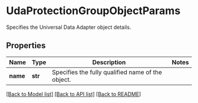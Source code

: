 # UdaProtectionGroupObjectParams

Specifies the Universal Data Adapter object details.

## Properties
Name | Type | Description | Notes
------------ | ------------- | ------------- | -------------
**name** | **str** | Specifies the fully qualified name of the object. | 

[[Back to Model list]](../README.md#documentation-for-models) [[Back to API list]](../README.md#documentation-for-api-endpoints) [[Back to README]](../README.md)


